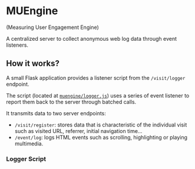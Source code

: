 # MUEngine
(Measuring User Engagement Engine)

A centralized server to collect anonymous web log data through event listeners.

## How it works?

A small Flask application provides a listener script from the `/visit/logger` endpoint.

The script (located at [`muengine/logger.js`](https://github.com/Thopiax/MUEngine/blob/master/muengine/logger.js)) uses a series of event listener to report them back to the server through batched calls. 

It transmits data to two server endpoints:
  - `/visit/register`: stores data that is characteristic of the individual visit such as visited URL, referrer, initial navigation time...
  - `/event/log`: logs HTML events such as scrolling, highlighting or playing multimedia.


### Logger Script
